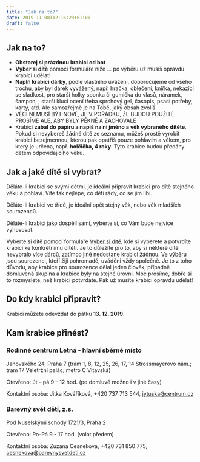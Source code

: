 ```yaml
---
title: "Jak na to?"
date: 2019-11-08T12:16:23+01:00
draft: false
---
```


## Jak na to?

 * **Obstarej si prázdnou krabici od bot**
 * **Vyber si dítě** pomocí formuláře níže ... po výběru už musíš opravdu krabici udělat!
 *  **Naplň krabici dárky**, podle vlastního uvážení, doporučujeme od všeho trochu, aby byl dárek vyvážený, např. hračka, oblečení, knířka, nekazící se sladkost, pro starší holky sponka či gumička do vlasů, náramek, šampon, , starší kluci ocení třeba sprchový gel, časopis, psací potřeby, karty, atd. Ale samozřejmě je na Tobě, jaký obsah zvolíš.
 *  VĚCI NEMUSÍ BÝT NOVÉ, JE V POŘÁDKU, ŽE BUDOU POUŽITÉ. PROSÍME ALE, ABY BYLY PĚKNÉ A ZACHOVALÉ
 *  Krabici **zabal do papíru a napiš na ni jméno a věk vybraného dítěte**. Pokud si nevybereš žádné dítě ze seznamu, můžeš prostě vyrobit krabici bezejmennou, kterou pak opatříš pouze pohlavím a věkem, pro který je určena, např. **holčička, 4 roky**. Tyto krabice budou předány dětem odpovídajícího věku.

## Jak a jaké dítě si vybrat?

Děláte-li krabici se svými dětmi, je ideální připravit krabici pro dítě stejného věku a pohlaví. Víte tak nejlépe, co děti rády, co se jim líbí.

Děláte-li krabici ve třídě, je ideální opět stejný věk, nebo věk mladších sourozenců. 

Děláte-li krabici jako dospělí sami, vyberte si, co Vám bude nejvíce vyhovovat. 

Vyberte si dítě pomocí formuláře [Vyber si dítě](/vyber-si-dite/), kde si vyberete a potvrdíte krabici ke konkrétnímu dítěti. Je to důležité pro to, aby si některé dítě nevybralo více dárců, zatímco jiné nedostane krabici žádnou. Ve výběru jsou sourozenci, kteří žijí pohromadě, uváděni vždy společně. Je to z toho důvodu, aby krabice pro sourozence dělal jeden člověk, případně domluvená skupina a krabice byly na stejné úrovni. Moc prosíme, dobře si to rozmyslete, než krabici potvrdáte. Pak už musíte krabici opravdu udělat!

## Do kdy krabici připravit?

Krabici můžete odevzdat do pátku **13. 12. 2019**.

## Kam krabice přinést?

### Rodinné centrum Letná - hlavní sběrné místo

Janovského 24, Praha 7 (tram 1, 8, 12, 25, 26, 17, 14 Strossmayerovo nám.; tram 17 Veletržní palác; metro C Vltavská) 

Otevřeno: út – pá 9 – 12 hod. (po domluvě možno i v jiné časy) 

Kontaktní osoba: Jitka Kováříková, +420 737 713 544, jytuska@centrum.cz 

### Barevný svět dětí, z.s.

Pod Nuselskými schody 1721/3, Praha 2 

Otevřeno: Po-Pá 9 - 17 hod. (volat předem) 

Kontaktní osoba: Zuzana Cesneková, +420 731 850 775, cesnekova@barevnysvetdeti.cz
